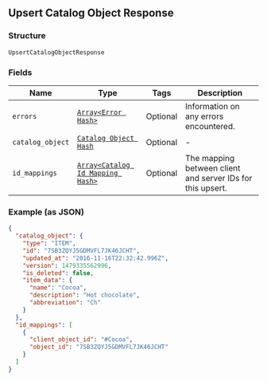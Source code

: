 ## Upsert Catalog Object Response

### Structure

`UpsertCatalogObjectResponse`

### Fields

| Name | Type | Tags | Description |
|  --- | --- | --- | --- |
| `errors` | [`Array<Error Hash>`](/doc/models/error.md) | Optional | Information on any errors encountered. |
| `catalog_object` | [`Catalog Object Hash`]($m/CatalogObject) | Optional | - |
| `id_mappings` | [`Array<Catalog Id Mapping Hash>`]($m/CatalogIdMapping) | Optional | The mapping between client and server IDs for this upsert. |

### Example (as JSON)

```json
{
  "catalog_object": {
    "type": "ITEM",
    "id": "7SB3ZQYJ5GDMVFL7JK46JCHT",
    "updated_at": "2016-11-16T22:32:42.996Z",
    "version": 1479335562996,
    "is_deleted": false,
    "item_data": {
      "name": "Cocoa",
      "description": "Hot chocolate",
      "abbreviation": "Ch"
    }
  },
  "id_mappings": [
    {
      "client_object_id": "#Cocoa",
      "object_id": "7SB3ZQYJ5GDMVFL7JK46JCHT"
    }
  ]
}
```

